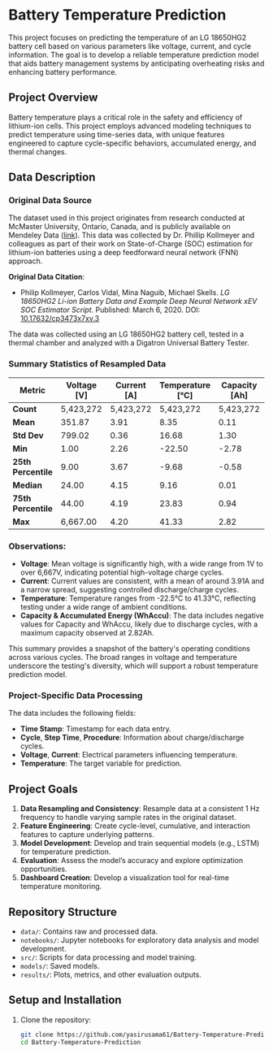 # Battery Temperature Prediction

This project focuses on predicting the temperature of an LG 18650HG2 battery cell based on various parameters like voltage, current, and cycle information. The goal is to develop a reliable temperature prediction model that aids battery management systems by anticipating overheating risks and enhancing battery performance.

## Project Overview

Battery temperature plays a critical role in the safety and efficiency of lithium-ion cells. This project employs advanced modeling techniques to predict temperature using time-series data, with unique features engineered to capture cycle-specific behaviors, accumulated energy, and thermal changes.

## Data Description

### Original Data Source
The dataset used in this project originates from research conducted at McMaster University, Ontario, Canada, and is publicly available on Mendeley Data ([link](https://data.mendeley.com/datasets/cp3473x7xv/2)). This data was collected by Dr. Phillip Kollmeyer and colleagues as part of their work on State-of-Charge (SOC) estimation for lithium-ion batteries using a deep feedforward neural network (FNN) approach.

**Original Data Citation**:
- Philip Kollmeyer, Carlos Vidal, Mina Naguib, Michael Skells. *LG 18650HG2 Li-ion Battery Data and Example Deep Neural Network xEV SOC Estimator Script*. Published: March 6, 2020. DOI: [10.17632/cp3473x7xv.3](https://doi.org/10.17632/cp3473x7xv.3)

The data was collected using an LG 18650HG2 battery cell, tested in a thermal chamber and analyzed with a Digatron Universal Battery Tester.

### Summary Statistics of Resampled Data

| Metric           | Voltage [V]   | Current [A]  | Temperature [°C]  | Capacity [Ah] | WhAccu [Wh] |
|------------------|---------------|--------------|--------------------|---------------|-------------|
| **Count**        | 5,423,272     | 5,423,272    | 5,423,272         | 5,423,272     | 5,423,272   |
| **Mean**         | 351.87        | 3.91         | 8.35              | 0.11          | 0.55        |
| **Std Dev**      | 799.02        | 0.36         | 16.68             | 1.30          | 4.99        |
| **Min**          | 1.00          | 2.26         | -22.50            | -2.78         | -10.30      |
| **25th Percentile** | 9.00      | 3.67         | -9.68             | -0.58         | -2.20       |
| **Median**       | 24.00         | 4.15         | 9.16              | 0.01          | 0.05        |
| **75th Percentile** | 44.00     | 4.19         | 23.83             | 0.94          | 3.69        |
| **Max**          | 6,667.00      | 4.20         | 41.33             | 2.82          | 10.95       |

### Observations:
- **Voltage**: Mean voltage is significantly high, with a wide range from 1V to over 6,667V, indicating potential high-voltage charge cycles.
- **Current**: Current values are consistent, with a mean of around 3.91A and a narrow spread, suggesting controlled discharge/charge cycles.
- **Temperature**: Temperature ranges from -22.5°C to 41.33°C, reflecting testing under a wide range of ambient conditions.
- **Capacity & Accumulated Energy (WhAccu)**: The data includes negative values for Capacity and WhAccu, likely due to discharge cycles, with a maximum capacity observed at 2.82Ah.

This summary provides a snapshot of the battery's operating conditions across various cycles. The broad ranges in voltage and temperature underscore the testing's diversity, which will support a robust temperature prediction model.


### Project-Specific Data Processing
The data includes the following fields:
- **Time Stamp**: Timestamp for each data entry.
- **Cycle**, **Step Time**, **Procedure**: Information about charge/discharge cycles.
- **Voltage**, **Current**: Electrical parameters influencing temperature.
- **Temperature**: The target variable for prediction.

## Project Goals
1. **Data Resampling and Consistency**: Resample data at a consistent 1 Hz frequency to handle varying sample rates in the original dataset.
2. **Feature Engineering**: Create cycle-level, cumulative, and interaction features to capture underlying patterns.
3. **Model Development**: Develop and train sequential models (e.g., LSTM) for temperature prediction.
4. **Evaluation**: Assess the model’s accuracy and explore optimization opportunities.
5. **Dashboard Creation**: Develop a visualization tool for real-time temperature monitoring.

## Repository Structure
- `data/`: Contains raw and processed data.
- `notebooks/`: Jupyter notebooks for exploratory data analysis and model development.
- `src/`: Scripts for data processing and model training.
- `models/`: Saved models.
- `results/`: Plots, metrics, and other evaluation outputs.

## Setup and Installation
1. Clone the repository:
   ```bash
   git clone https://github.com/yasirusama61/Battery-Temperature-Prediction.git
   cd Battery-Temperature-Prediction
